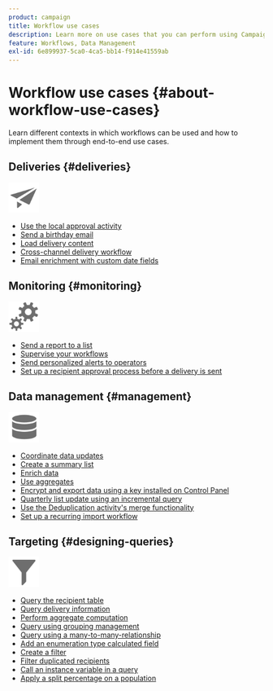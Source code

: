 ```yaml
---
product: campaign
title: Workflow use cases
description: Learn more on use cases that you can perform using Campaign workflows
feature: Workflows, Data Management
exl-id: 6e899937-5ca0-4ca5-bb14-f914e41559ab
---
```

# Workflow use cases {#about-workflow-use-cases}

Learn different contexts in which workflows can be used and how to implement them through end-to-end use cases.

## Deliveries {#deliveries}

<img src="assets/do-not-localize/icon_send.svg" width="60px">

* [Use the local approval activity](local-approval-activity.md)
* [Send a birthday email](send-a-birthday-email.md)
* [Load delivery content](load-delivery-content.md)
* [Cross-channel delivery workflow](cross-channel-delivery-workflow.md)
* [Email enrichment with custom date fields](email-enrichment-with-custom-date-fields.md)

## Monitoring {#monitoring}

<img src="assets/do-not-localize/icon_monitoring.svg" width="60px">

* [Send a report to a list](send-a-report-to-a-list.md)
* [Supervise your workflows](workflow-supervision.md)
* [Send personalized alerts to operators](send-alerts-to-operators.md)
* [Set up a recipient approval process before a delivery is sent](local-approval-activity.md)

## Data management {#management}

<img src="assets/do-not-localize/icon_manage.svg" width="60px">

* [Coordinate data updates](coordinate-data-updates.md)
* [Create a summary list](create-a-summary-list.md)
* [Enrich data](enrich-data.md)
* [Use aggregates](using-aggregates.md)
* [Encrypt and export data using a key installed on Control Panel](use-workflow-data.md#use-case-gpg-encrypt)
* [Quarterly list update using an incremental query](quarterly-list-update.md)
* [Use the Deduplication activity's merge functionality](deduplication-merge.md)
* [Set up a recurring import workflow](recurring-import-workflow.md)

## Targeting {#designing-queries}

<img src="assets/do-not-localize/icon_filter.svg" width="60px">

* [Query the recipient table](querying-recipient-table.md)
* [Query delivery information](query-delivery-info.md)
* [Perform aggregate computation](compute-aggregates.md)
* [Query using grouping management](query-grouping-management.md)
* [Query using a many-to-many-relationship](query-many-to-many-relationship.md)
* [Add an enumeration type calculated field](adding-enumeration-type-calculated-field.md)
* [Create a filter](create-a-filter.md)
* [Filter duplicated recipients](filter-duplicated-recipients.md)
* [Call an instance variable in a query](javascript-scripts-and-templates.md#calling-an-instance-variable-in-a-query)
* [Apply a split percentage on a population](javascript-scripts-and-templates.md#example)
